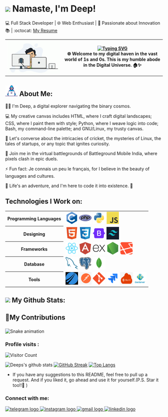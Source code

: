 # <img src="https://github.com/TheDudeThatCode/TheDudeThatCode/blob/master/Assets/Hi.gif" width="35" />  Namaste, I'm Deep!

💻 Full Stack Developer | 🌐 Web Enthusiast | 🚀 Passionate about Innovation 📚  | :octocat: [My Resume](https://drive.google.com/file/d/1pF5H110Plyp_8oxeCdKnTuCPQkYCE8ac/view?usp=sharing)

<table>
  <tr>
    <th><img src="/assets/programmer.gif" alt="Programmer GIF"></th>
    <th><a href="https://git.io/typing-svg"><img src="https://readme-typing-svg.demolab.com?font=Mooli&pause=1000&multiline=true&width=435&lines=%E2%9C%A8EVER+POSITIVE%2C+NEVER+NEGATIVE%E2%9C%A8" alt="Typing SVG" /></a><br>🌐 Welcome to my digital haven in the vast world of 1s and 0s. This is my humble abode in the Digital Universe. 🏠✨</th>
  </tr>
</table>


## <img src="/assets/Developer.gif" alt="Developer GIF" width="40" height="35"> About Me:

👨‍💻 I'm Deep, a digital explorer navigating the binary cosmos.

💻 My creative canvas includes HTML, where I craft digital landscapes; CSS, where I paint them with style; Python, where I weave logic into code; Bash, my command-line palette; and GNU/Linux, my trusty canvas.

💬 Let's converse about the intricacies of cricket, the mysteries of Linux, the tales of startups, or any topic that ignites curiosity.

👯 Join me in the virtual battlegrounds of Battleground Mobile India, where pixels clash in epic duels.

⚡ Fun fact: Je connais un peu le français, for I believe in the beauty of languages and cultures.

🌟 Life's an adventure, and I'm here to code it into existence. 🚀

## Technologies I Work on:

<table style="border-collapse: collapse;">
  <tr>
    <th align="center" colspan="6">Programming Languages</th>
    <td>
      <img src="https://raw.githubusercontent.com/devicons/devicon/master/icons/c/c-original.svg" width="40" height="40" alt="C">
      <img src="https://raw.githubusercontent.com/devicons/devicon/master/icons/php/php-original.svg" width="40" height="40" alt="PHP">
      <img src="https://raw.githubusercontent.com/devicons/devicon/master/icons/python/python-original.svg" width="40" height="40" alt="Python">
      <img src="https://raw.githubusercontent.com/devicons/devicon/master/icons/javascript/javascript-original.svg" width="40" height="40" alt="Javascript">
    </td>
  </tr>
  <tr>
    <th align="center" colspan="6">Designing</th>
    <td>
      <img src="https://raw.githubusercontent.com/devicons/devicon/master/icons/html5/html5-original.svg" width="40" height="40" alt="HTML5">
      <img src="https://raw.githubusercontent.com/devicons/devicon/master/icons/css3/css3-original.svg" width="40" height="40" alt="CSS3">
      <img src="https://raw.githubusercontent.com/devicons/devicon/master/icons/bootstrap/bootstrap-plain.svg" width="40" height="40" alt="Bootstrap">
      <img src="assets/tailwind.png" width="40" height="40" alt="Tailwind CSS">
    </td>
  </tr>
  <tr>
    <th align="center" colspan="6">Frameworks</th>
    <td>
      <img src="https://raw.githubusercontent.com/devicons/devicon/master/icons/react/react-original.svg" width="40" height="40" alt="ReactJs">
      <img src="https://raw.githubusercontent.com/devicons/devicon/master/icons/angularjs/angularjs-plain.svg" width="40" height="40" alt="AngularJs">
      <img src="https://raw.githubusercontent.com/devicons/devicon/master/icons/express/express-original.svg" width="40" height="40" alt="ExpressJs">
      <img src="https://raw.githubusercontent.com/devicons/devicon/master/icons/nodejs/nodejs-original.svg" width="40" height="40" alt="NodeJs">
      <img src="https://raw.githubusercontent.com/devicons/devicon/master/icons/laravel/laravel-plain.svg" width="40" height="40" alt="Laravel">
    </td>
  </tr>
  <tr>
    <th align="center" colspan="6">Database</th>
    <td>
      <img src="https://raw.githubusercontent.com/devicons/devicon/master/icons/mysql/mysql-original.svg" width="40" height="40" alt="MySQL">
      <img src="https://raw.githubusercontent.com/devicons/devicon/master/icons/postgresql/postgresql-original.svg" width="40" height="40" alt="PostgreSQL">
      <img src="https://raw.githubusercontent.com/devicons/devicon/master/icons/mongodb/mongodb-original.svg" width="40" height="40" alt="MongoDB">
    </td>
  </tr>
  <tr>
    <th align="center" colspan="6">Tools</th>
    <td>
      <img src="/assets/jasper.png" width="40" height="40" alt="Jasper Software">
      <img src="/assets/postman.png" width="40" height="40" alt="Postman">
      <img src="https://raw.githubusercontent.com/devicons/devicon/master/icons/git/git-original.svg" width="40" height="40" alt="Git">
      <img src="https://raw.githubusercontent.com/devicons/devicon/master/icons/jira/jira-original.svg" width="40" height="40" alt="Jira">
      <img src="/assets/office365.png" width="40" height="40" alt="Microsoft 365">
      <img src="/assets/geoserver.jpeg" width="40" height="40" alt="GeoServer">
    </td>
  </tr>
</table>

## <img src='https://media1.giphy.com/media/du3J3cXyzhj75IOgvA/giphy.gif?cid=ecf05e47x2g034i9pzwtzzsd3xgg2w9nr94t4tflbbgo3008&rid=giphy.gif' width='25' /> My Github Stats: 


###

<h2 align="left">📝My Contributions</h2>

###

<img src="https://raw.githubusercontent.com/deeps36/deeps36/output/snake.svg" alt="Snake animation" />

###


<h3>Profile visits :</h3>

![Visitor Count](https://profile-counter.glitch.me/deeps36/count.svg)  

![Deeps's github stats](https://github-readme-stats.vercel.app/api?username=deeps36&show_icons=true&theme=gotham&title_color=ffc857&icon_color=8ac926&bg_color=151515)
[![GitHub Streak](https://github-readme-streak-stats.herokuapp.com/?user=deeps36&theme=dark)](https://git.io/streak-stats)
[![Top Langs](https://github-readme-stats.vercel.app/api/top-langs/?username=deeps36&layout=compact&text_color=daf7dc&bg_color=151515&hide=css,html)](https://github.com/deeps3/github-readme-stats)

 - If you have any suggestions to this README, feel free to pull up a request. And if you liked it, go ahead and use it for yourself.(P.S. Star it too!!:grimacing: )

<h3 align="left">Connect with me:</h3>
<div align="left">
  <a href="https://t.me/Deeppd44" target="_blank">
    <img src="https://img.shields.io/static/v1?message=Telegram&logo=telegram&label=&color=2CA5E0&logoColor=white&labelColor=&style=for-the-badge" height="35" alt="telegram logo"  />
  </a>
  <a href="https://instagram.com/deep_pd_44" target="_blank">
    <img src="https://img.shields.io/static/v1?message=Instagram&logo=instagram&label=&color=E4405F&logoColor=white&labelColor=&style=for-the-badge" height="35" alt="instagram logo"  />
  </a>
  <a href="mailto:deep.pd.42000@gmail.com" target="_blank">
    <img src="https://img.shields.io/static/v1?message=Gmail&logo=gmail&label=&color=D14836&logoColor=white&labelColor=&style=for-the-badge" height="35" alt="gmail logo"  />
  </a>
  <a href="https://www.linkedin.com/in/deep-panchal369/" target="_blank">
    <img src="https://img.shields.io/static/v1?message=LinkedIn&logo=linkedin&label=&color=0077B5&logoColor=white&labelColor=&style=for-the-badge" height="35" alt="linkedin logo"  />
  </a>
</div>
